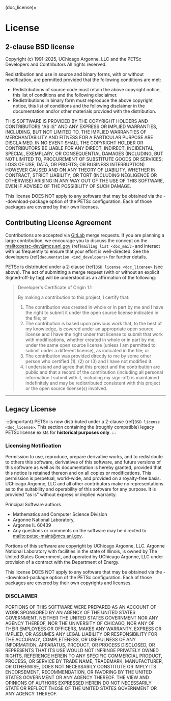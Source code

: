 (doc_license)=

# License

## 2-clause BSD license

Copyright (c) 1991-2025, UChicago Argonne, LLC and the PETSc Developers and Contributors
All rights reserved.

Redistribution and use in source and binary forms, with or without modification,
are permitted provided that the following conditions are met:

- Redistributions of source code must retain the above copyright notice, this
  list of conditions and the following disclaimer.
- Redistributions in binary form must reproduce the above copyright notice, this
  list of conditions and the following disclaimer in the documentation and/or
  other materials provided with the distribution.

THIS SOFTWARE IS PROVIDED BY THE COPYRIGHT HOLDERS AND CONTRIBUTORS "AS IS" AND
ANY EXPRESS OR IMPLIED WARRANTIES, INCLUDING, BUT NOT LIMITED TO, THE IMPLIED
WARRANTIES OF MERCHANTABILITY AND FITNESS FOR A PARTICULAR PURPOSE ARE
DISCLAIMED. IN NO EVENT SHALL THE COPYRIGHT HOLDER OR CONTRIBUTORS BE LIABLE FOR
ANY DIRECT, INDIRECT, INCIDENTAL, SPECIAL, EXEMPLARY, OR CONSEQUENTIAL DAMAGES
(INCLUDING, BUT NOT LIMITED TO, PROCUREMENT OF SUBSTITUTE GOODS OR SERVICES;
LOSS OF USE, DATA, OR PROFITS; OR BUSINESS INTERRUPTION) HOWEVER CAUSED AND ON
ANY THEORY OF LIABILITY, WHETHER IN CONTRACT, STRICT LIABILITY, OR TORT
(INCLUDING NEGLIGENCE OR OTHERWISE) ARISING IN ANY WAY OUT OF THE USE OF THIS
SOFTWARE, EVEN IF ADVISED OF THE POSSIBILITY OF SUCH DAMAGE.

This license DOES NOT apply to any software that may be obtained via
the --download-package option of the PETSc configuration. Each of those packages are
covered by their own licenses.

## Contributing License Agreement

Contributions are accepted via [GitLab](https://gitlab.com/petsc/petsc) merge requests.
If you are planning a large contribution, we encourage you to discuss the concept on the
<mailto:petsc-dev@mcs.anl.gov> {ref}`mailing list <doc_mail>` and interact with us frequently to
ensure that your effort is well-directed. See the developers {ref}`documentation
<ind_developers>` for further details.

PETSc is distributed under a 2-clause {ref}`BSD license <doc_license>` (see above). The
act of submitting a merge request (with or without an explicit Signed-off-by tag) will be
understood as an affirmation of the following:

> Developer's Certificate of Origin 1.1
>
> By making a contribution to this project, I certify that:
>
> 1. The contribution was created in whole or in part by me and I
>    have the right to submit it under the open source license
>    indicated in the file; or
> 2. The contribution is based upon previous work that, to the best
>    of my knowledge, is covered under an appropriate open source
>    license and I have the right under that license to submit that
>    work with modifications, whether created in whole or in part
>    by me, under the same open source license (unless I am
>    permitted to submit under a different license), as indicated
>    in the file; or
> 3. The contribution was provided directly to me by some other
>    person who certified (1), (2) or (3) and I have not modified
>    it.
> 4. I understand and agree that this project and the contribution
>    are public and that a record of the contribution (including all
>    personal information I submit with it, including my sign-off) is
>    maintained indefinitely and may be redistributed consistent with
>    this project or the open source license(s) involved.

______________________________________________________________________

## Legacy License

:::{important}
PETSc is now distributed under a 2-clause {ref}`BSD license <doc_license>`. This
section containing the (roughly compatible) legacy PETSc license exists for
**historical purposes only**.
:::

### Licensing Notification

Permission to use, reproduce, prepare derivative works, and to redistribute to others this
software, derivatives of this software, and future versions of this software as well as
its documentation is hereby granted, provided that this notice is retained thereon and on
all copies or modifications. This permission is perpetual, world-wide, and provided on a
royalty-free basis. UChicago Argonne, LLC and all other contributors make no
representations as to the suitability and operability of this software for any purpose. It
is provided "as is" without express or implied warranty.

Principal Software authors

- Mathematics and Computer Science Division
- Argonne National Laboratory,
- Argonne IL 60439
- Any questions or comments on the software may be directed to <mailto:petsc-maint@mcs.anl.gov>.

Portions of this software are copyright by UChicago Argonne, LLC. Argonne National
Laboratory with facilities in the state of Illinois, is owned by The United States
Government, and operated by UChicago Argonne, LLC under provision of a contract with the
Department of Energy.

This license DOES NOT apply to any software that may be obtained via
the --download-package option of the PETSc configuration. Each of those packages are
covered by their own copyrights and licenses.

### DISCLAIMER

PORTIONS OF THIS SOFTWARE WERE PREPARED AS AN ACCOUNT OF WORK SPONSORED BY AN AGENCY OF
THE UNITED STATES GOVERNMENT. NEITHER THE UNITED STATES GOVERNMENT NOR ANY AGENCY THEREOF,
NOR THE UNIVERSITY OF CHICAGO, NOR ANY OF THEIR EMPLOYEES OR OFFICERS, MAKES ANY WARRANTY,
EXPRESS OR IMPLIED, OR ASSUMES ANY LEGAL LIABILITY OR RESPONSIBILITY FOR THE ACCURACY,
COMPLETENESS, OR USEFULNESS OF ANY INFORMATION, APPARATUS, PRODUCT, OR PROCESS DISCLOSED,
OR REPRESENTS THAT ITS USE WOULD NOT INFRINGE PRIVATELY OWNED RIGHTS. REFERENCE HEREIN TO
ANY SPECIFIC COMMERCIAL PRODUCT, PROCESS, OR SERVICE BY TRADE NAME, TRADEMARK,
MANUFACTURER, OR OTHERWISE, DOES NOT NECESSARILY CONSTITUTE OR IMPLY ITS ENDORSEMENT,
RECOMMENDATION, OR FAVORING BY THE UNITED STATES GOVERNMENT OR ANY AGENCY THEREOF. THE
VIEW AND OPINIONS OF AUTHORS EXPRESSED HEREIN DO NOT NECESSARILY STATE OR REFLECT THOSE OF
THE UNITED STATES GOVERNMENT OR ANY AGENCY THEREOF.
